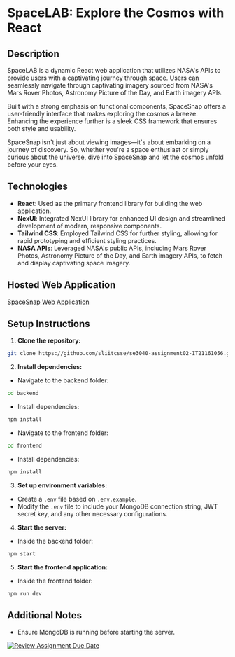 # SpaceLAB: Explore the Cosmos with React

## Description

SpaceLAB is a dynamic React web application that utilizes NASA's APIs to provide users with a captivating journey through space. Users can seamlessly navigate through captivating imagery sourced from NASA's Mars Rover Photos, Astronomy Picture of the Day, and Earth imagery APIs.

Built with a strong emphasis on functional components, SpaceSnap offers a user-friendly interface that makes exploring the cosmos a breeze. Enhancing the experience further is a sleek CSS framework that ensures both style and usability.

SpaceSnap isn't just about viewing images—it's about embarking on a journey of discovery. So, whether you're a space enthusiast or simply curious about the universe, dive into SpaceSnap and let the cosmos unfold before your eyes.

## Technologies

- **React**: Used as the primary frontend library for building the web application.
- **NexUI**: Integrated NexUI library for enhanced UI design and streamlined development of modern, responsive components.
- **Tailwind CSS**: Employed Tailwind CSS for further styling, allowing for rapid prototyping and efficient styling practices.
- **NASA APIs**: Leveraged NASA's public APIs, including Mars Rover Photos, Astronomy Picture of the Day, and Earth imagery APIs, to fetch and display captivating space imagery.

## Hosted Web Application

[SpaceSnap Web Application](https://space-lab-web.vercel.app/)

## Setup Instructions

1. **Clone the repository:**

```bash
git clone https://github.com/sliitcsse/se3040-assignment02-IT21161056.git
```

2. **Install dependencies:**

- Navigate to the backend folder:

```bash
cd backend
```

- Install dependencies:

```bash
npm install
```

- Navigate to the frontend folder:

```bash
cd frontend
```

- Install dependencies:

```bash
npm install
```

3. **Set up environment variables:**

- Create a `.env` file based on `.env.example`.
- Modify the `.env` file to include your MongoDB connection string, JWT secret key, and any other necessary configurations.

4. **Start the server:**

- Inside the backend folder:

```bash
npm start
```

5. **Start the frontend application:**

- Inside the frontend folder:

```bash
npm run dev
```

## Additional Notes

- Ensure MongoDB is running before starting the server.

[![Review Assignment Due Date](https://classroom.github.com/assets/deadline-readme-button-24ddc0f5d75046c5622901739e7c5dd533143b0c8e959d652212380cedb1ea36.svg)](https://classroom.github.com/a/V1F4A3D5)
